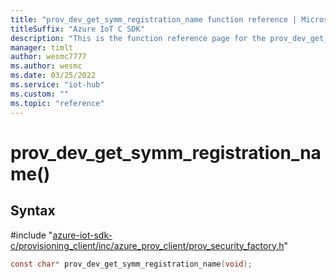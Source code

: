 ```yaml
---                             
title: "prov_dev_get_symm_registration_name function reference | Microsoft Docs" 
titleSuffix: "Azure IoT C SDK"            
description: "This is the function reference page for the prov_dev_get_symm_registration_name() function in the Azure IoT C SDK. This SDK is used with Azure IoT Hub and Azure IoT Hub Device Provisioning Service"            
manager: timlt                 
author: wesmc7777              
ms.author: wesmc               
ms.date: 03/25/2022                    
ms.service: "iot-hub"             
ms.custom: ""                
ms.topic: "reference"        
---                            
```


# prov_dev_get_symm_registration_name()

## Syntax

\#include "[azure-iot-sdk-c/provisioning_client/inc/azure_prov_client/prov_security_factory.h](../prov-security-factory-h.md)"  
```C
const char* prov_dev_get_symm_registration_name(void);
```


